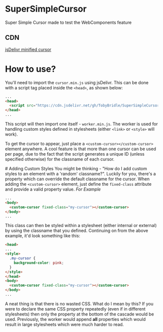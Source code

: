 # SuperSimpleCursor
Super Simple Cursor made to test the WebComponents feature

## CDN
[jsDelivr minified cursor](https://cdn.jsdelivr.net/gh/TobyBridle/SuperSimpleCursor/cursor.min.js)

# How to use?
You'll need to import the `cursor.min.js` using jsDelivr. This can be done with a script tag placed inside the `<head>`, as shown below:
```html
...
<head>
  <script src="https://cdn.jsdelivr.net/gh/TobyBridle/SuperSimpleCursor/cursor.min.js"></script>
</head>
...
```

This script will then import one itself - `worker.min.js`. The worker is used for handling custom styles defined
in stylesheets (either `<link>` or `<style>` will work).

To get the cursor to appear, just place a `<custom-cursor></custom-cursor>` element anywhere. A cool feature is
that more than one cursor can be used per page, due to the fact that the script generates a unique ID (unless specified otherwise)
for the classname of each cursor.
  
# Adding Custom Styles
You might be thinking - "How do I add custom styles to an element with a 'random' classname?".
Luckily for you, there's a property which can override the default classname for the cursor.
When adding the `<custom-cursor>` element, just define the `fixed-class` attribute and provide a valid property value.
*For Example*

```html
...
<body>
  <custom-cursor fixed-class="my-cursor"></custom-cursor>
</body>
...
```
  
This class can then be styled within a stylesheet (either internal or external) by using the classname that you defined.
Continuing on from the above example, it'd look something like this:
  
```html
<head>
...
<style>
  .my-cursor {
    background-color: pink;
  }
</style>
</head>
<body>
  <custom-cursor fixed-class="my-cursor"></custom-cursor>
</body>
...
```
  
A neat thing is that there is no wasted CSS. What do I mean by this? If you were to declare the same CSS property
repeatedly (even if in different stylesheets) then only the property at the bottom of the cascade would be used. Previously, the worker
would append **all** properties which would result in large stylesheets which were much harder to read.
